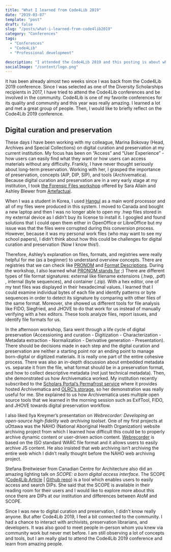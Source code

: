 ```yaml
---
title: "What I learned from Code4Lib 2019"
date: "2019-03-07"
template: "post"
draft: false
slug: "/posts/what-i-learned-from-code4lib2019"
category: "Conferences"
tags:
  - "Conferences"
  - "Code4Lib"
  - "Professional development"

description: "I attended the Code4Lib 2019 and this posting is about what I learned from the conference, especially on digital curation and preservation. There were amazing presentations on machine learning, accessibility, and etc., but I would like to reflect on this topic as this is one of my current projects at uOttawa Library."
socialImage: "/content/logo.png"
---
```


It has been already almost two weeks since I was back from the Code4Lib 2019 conference. Since I was selected as one of the Diversity Scholarships recipients in 2017, I have tried to attend the Code4Lib conferences and be involved in the community. Code4Lib is one of my favorite conferences for its quality and community and this year was really amazing. I learned a lot and met a great group of people. Then, I would like to briefly reflect on the Code4Lib 2019 conference.

## Digital curation and preservation

These days I have been working with my colleague, Marina Bokovay (Head, Archives and Special Collections) on digital curation and preservation at my current institution. My focus has been on “Access” and “User Experience” - how users can easily find what they want or how users can access materials without any difficulty. Frankly, I have never thought seriously about long-term preservation. Working with her, I grasped the importance of preservation, concepts (AIP, DIP, SIP), and tools (Archivematica). Because digital curation and preservation are in a very early stage at my institution, I took <a href="https://docs.google.com/presentation/d/11Ug8Z9BJ_sS-pQcdPmM96BMXBrpho2ASRp0pcZIIbpE/edit?usp=sharing">the Forensic Files workshop</a> offered by Sara Allain and Ashley Blewer from <a href="https://www.artefactual.com/">Artefactual</a>.

When I was a student in Korea, I used <a href="https://bit.ly/2EKviFI">Hangul</a> as a main word processor and all of my files were produced in this system. I moved to Canada and bought a new laptop and then I was no longer able to open my .hwp files stored in my external device as I didn’t buy its license to install it. I googled and found solutions that I could open them either in OpenOffice or LibreOffice but my issue was that the files were corrupted during this conversion process. However, because it was my personal work files (who may want to see my school papers), I didn’t think about how this could be challenges for digital curation and preservation (Now I know this!).

Therefore, Ashley’s explanation on files, formats, and registries were really helpful for me (as a beginner) to understand overview concepts. There are registries that we can check like <a href="http://www.nationalarchives.gov.uk/PRONOM/Default.aspx">PRONOM</a> and <a href="https://www.loc.gov/preservation/digital/formats/fdd/browse_list.shtml">Format Descriptions</a>. During the workshop, I also learned what <a href="https://twitter.com/realAdrianBrown/status/1097960463483187200">PRONOM stands for</a> ;) There are different types of file format signatures: external like filename extensions (.hwp, .pdf) , internal (byte sequences), and container (.zip). With a hex editor, one of my text files was displayed in their hexadecimal values. I learned that I could examine individual bytes of each file and identify patterns or byte sequences in order to detect its signature by comparing with other files of the same format. Moreover, she showed us different tools for file analysis like FIDO, Siegfried, and JHOVE to do that work for us instead of manually verifying with a hex editors. These tools analyze files, report issues, and identify file formats for us.

In the afternoon workshop, Sara went through a life cycle of digital preservation (Accessioning and curation - Digitization - Characterization - Metadata extraction - Normalization - Derivative generation - Presentation). There should be decisions made in each step and the digital curation and preservation are neither a starting point nor an ending point to manage born-digital or digitized materials. It is really one part of the entire cohesive process. There was also an in-depth discussion about embedded metadata vs. separate it from the file, what format should be in a preservation format, and how to collect descriptive metadata (not just technical metadata). Then, she demonstrated us how Archivematica worked. My institution recently subscribed to the <a href="https://permafrost.scholarsportal.info/">Scholars Portal’s Permafrost service</a> where it provides hosted Archivematica and <a href="https://cloud.scholarsportal.info/">OLRC’s storage</a>, so her demonstration was really useful for me. She explained to us how Archivematica uses multiple open source tools that we learned in the morning session such as ExifTool, FIDO, and JHOVE towards digital preservation workflow.

I also liked Ilya Kreymer’s presentation on *Webrecorder: Developing an open-source high-fidelity web archiving toolset*. One of my first projects at uOttawa was the NAHO (National Aboriginal Health Organization) website archiving project from which I learned how difficult this could be to properly archive dynamic content or user-driven action content. <a href="https://webrecorder.io">Webrecorder</a> is based on the ISO standard WARC file format and it allows users to easily archive JS content. He also insisted that web archiving isn’t archiving the entire web which I didn’t really thought before the NAHO web archiving project.

Stefana Breitwieser from Canadian Centre for Architecture also did an amazing lighting talk on *SCOPE: a born digital access interface*. The SCOPE (<a href="https://journal.code4lib.org/articles/14283">Code4Lib Article</a> | <a href="https://github.com/CCA-Public/dip-access-interface">Github repo</a>) is a tool which enables users to easily access and search DIPs. She said that the SCOPE is available in their reading room for their users and I would like to explore more about this once there are DIPs at our institution and differences between AtoM and SCOPE.

Since I was new to digital curation and preservation, I didn’t know really anyone. But after Code4Lib 2019, I feel a bit connected to the community. I had a chance to interact with archivists, preservation librarians, and developers. It was also good to meet people in-person whom you knew via community work but never met before. I am still observing a lot of concepts and tools, but I am really glad to attend the Code4Lib 2019 conference and learn from amazing people.
